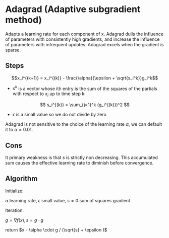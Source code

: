 # Adagrad (Adaptive subgradient method)
 Adapts a learning rate for each component of x. Adagrad dulls the influence of parameters with consistently high gradients, and increase the influence of parameters with infrequent updates. Adagrad excels when the gradient is sparse. 

## Steps

$$x_i^{(k+1)} = x_i^{(k)} - \frac{\alpha}{\epsilon + \sqrt{s_i^k}}g_i^k$$

*  $s^k$ is a vector whose ith entry is the sum of the squares of the partials with respect to $x_i$ up to time step k:

$$
s_i^{(k)} = \sum_{j=1}^k (g_i^{(k)})^2
$$
* $\epsilon$ is a small value so we do not divide by zero 

Adagrad is not sensitive to the choice of the learning rate $\alpha$, we can default it to $\alpha = 0.01$. 

## Cons
It primary weakness is that $s$ is strictly non decreasing. This accumulated sum causes the effective learning rate to diminish before convergence.

## Algorithm
Initialize:

$\alpha$ learning rate, $\epsilon$ small value, $s=0$ sum of squares gradient

Iteration:

$g = \nabla f(x), s = g \cdot g$

return $x - \alpha \cdot g / (\sqrt{s} + \epsilon )$